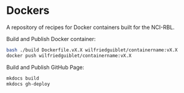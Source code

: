 # Dockers


A repository of recipes for Docker containers built for the NCI-RBL.


Build and Publish Docker container:

```bash
bash ./build Dockerfile.vX.X wilfriedguiblet/containername:vX.X
docker push wilfriedguiblet/containername:vX.X
```

Build and Publish GitHub Page:

```bash
mkdocs build
mkdocs gh-deploy
```

